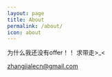 ```yaml
---
layout: page
title: About
permalink: /about/
icon: about
---
```


为什么我还没有offer！！
求带走>_<

[zhangjialecn@gmail.com](mailto:zhangjialecn@gmail.com)
